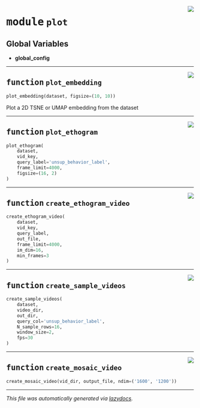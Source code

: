 <!-- markdownlint-disable -->

<a href="https://github.com/benlansdell/behaveml/blob/master/behaveml/plot.py#L0"><img align="right" style="float:right;" src="https://img.shields.io/badge/-source-cccccc?style=flat-square"></a>

# <kbd>module</kbd> `plot`




**Global Variables**
---------------
- **global_config**

---

<a href="https://github.com/benlansdell/behaveml/blob/master/behaveml/plot.py#L8"><img align="right" style="float:right;" src="https://img.shields.io/badge/-source-cccccc?style=flat-square"></a>

## <kbd>function</kbd> `plot_embedding`

```python
plot_embedding(dataset, figsize=(10, 10))
```

Plot a 2D TSNE or UMAP embedding from the dataset 


---

<a href="https://github.com/benlansdell/behaveml/blob/master/behaveml/plot.py#L18"><img align="right" style="float:right;" src="https://img.shields.io/badge/-source-cccccc?style=flat-square"></a>

## <kbd>function</kbd> `plot_ethogram`

```python
plot_ethogram(
    dataset,
    vid_key,
    query_label='unsup_behavior_label',
    frame_limit=4000,
    figsize=(16, 2)
)
```






---

<a href="https://github.com/benlansdell/behaveml/blob/master/behaveml/plot.py#L29"><img align="right" style="float:right;" src="https://img.shields.io/badge/-source-cccccc?style=flat-square"></a>

## <kbd>function</kbd> `create_ethogram_video`

```python
create_ethogram_video(
    dataset,
    vid_key,
    query_label,
    out_file,
    frame_limit=4000,
    im_dim=16,
    min_frames=3
)
```






---

<a href="https://github.com/benlansdell/behaveml/blob/master/behaveml/plot.py#L77"><img align="right" style="float:right;" src="https://img.shields.io/badge/-source-cccccc?style=flat-square"></a>

## <kbd>function</kbd> `create_sample_videos`

```python
create_sample_videos(
    dataset,
    video_dir,
    out_dir,
    query_col='unsup_behavior_label',
    N_sample_rows=16,
    window_size=2,
    fps=30
)
```






---

<a href="https://github.com/benlansdell/behaveml/blob/master/behaveml/plot.py#L111"><img align="right" style="float:right;" src="https://img.shields.io/badge/-source-cccccc?style=flat-square"></a>

## <kbd>function</kbd> `create_mosaic_video`

```python
create_mosaic_video(vid_dir, output_file, ndim=('1600', '1200'))
```








---

_This file was automatically generated via [lazydocs](https://github.com/ml-tooling/lazydocs)._
